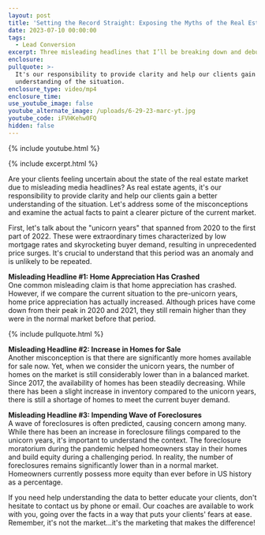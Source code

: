 ```yaml
---
layout: post
title: 'Setting the Record Straight: Exposing the Myths of the Real Estate Industry'
date: 2023-07-10 00:00:00
tags:
  - Lead Conversion
excerpt: Three misleading headlines that I’ll be breaking down and debunking.
enclosure:
pullquote: >-
  It's our responsibility to provide clarity and help our clients gain a better
  understanding of the situation.
enclosure_type: video/mp4
enclosure_time:
use_youtube_image: false
youtube_alternate_image: /uploads/6-29-23-marc-yt.jpg
youtube_code: iFVHKehw0FQ
hidden: false
---
```

{% include youtube.html %}

{% include excerpt.html %}

Are your clients feeling uncertain about the state of the real estate market due to misleading media headlines? As real estate agents, it's our responsibility to provide clarity and help our clients gain a better understanding of the situation. Let's address some of the misconceptions and examine the actual facts to paint a clearer picture of the current market.

First, let's talk about the "unicorn years" that spanned from 2020 to the first part of 2022. These were extraordinary times characterized by low mortgage rates and skyrocketing buyer demand, resulting in unprecedented price surges. It's crucial to understand that this period was an anomaly and is unlikely to be repeated.

**Misleading Headline \#1: Home Appreciation Has Crashed**<br>One common misleading claim is that home appreciation has crashed. However, if we compare the current situation to the pre-unicorn years, home price appreciation has actually increased. Although prices have come down from their peak in 2020 and 2021, they still remain higher than they were in the normal market before that period.

{% include pullquote.html %}

**Misleading Headline \#2: Increase in Homes for Sale**<br>Another misconception is that there are significantly more homes available for sale now. Yet, when we consider the unicorn years, the number of homes on the market is still considerably lower than in a balanced market. Since 2017, the availability of homes has been steadily decreasing. While there has been a slight increase in inventory compared to the unicorn years, there is still a shortage of homes to meet the current buyer demand.

**Misleading Headline \#3: Impending Wave of Foreclosures**<br>A wave of foreclosures is often predicted, causing concern among many. While there has been an increase in foreclosure filings compared to the unicorn years, it's important to understand the context. The foreclosure moratorium during the pandemic helped homeowners stay in their homes and build equity during a challenging period. In reality, the number of foreclosures remains significantly lower than in a normal market. Homeowners currently possess more equity than ever before in US history as a percentage.

If you need help understanding the data to better educate your clients, don't hesitate to contact us by phone or email. Our coaches are available to work with you, going over the facts in a way that puts your clients' fears at ease. Remember, it's not the market...it's the marketing that makes the difference!